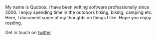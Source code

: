﻿My name is Qudoos. I have been writing software professionally since 2000. I enjoy spending time in the outdoors hiking, biking, camping etc. Here, I document some of my thoughts on things I like. Hope you enjoy reading. 


Get in touch on [twitter](https://twitter.com/qudooschaudhry)